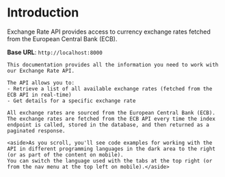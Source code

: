 # Introduction

Exchange Rate API provides access to currency exchange rates fetched from the European Central Bank (ECB).

<aside>
    <strong>Base URL</strong>: <code>http://localhost:8000</code>
</aside>

    This documentation provides all the information you need to work with our Exchange Rate API.

    The API allows you to:
    - Retrieve a list of all available exchange rates (fetched from the ECB API in real-time)
    - Get details for a specific exchange rate

    All exchange rates are sourced from the European Central Bank (ECB). The exchange rates are fetched from the ECB API every time the index endpoint is called, stored in the database, and then returned as a paginated response.

    <aside>As you scroll, you'll see code examples for working with the API in different programming languages in the dark area to the right (or as part of the content on mobile).
    You can switch the language used with the tabs at the top right (or from the nav menu at the top left on mobile).</aside>

